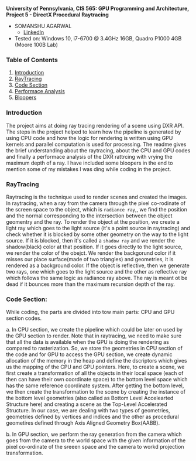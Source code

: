 **University of Pennsylvania, CIS 565: GPU Programming and Architecture,
Project 5 - DirectX Procedural Raytracing**

* SOMANSHU AGARWAL
  * [LinkedIn](https://www.linkedin.com/in/somanshu25)
* Tested on: Windows 10, i7-6700 @ 3.4GHz 16GB, Quadro P1000 4GB (Moore 100B Lab)

### Table of Contents

1. [Introduction](#Introduction)
2. [RayTracing](#Ray-Tracing)
3. [Code Section](#Code)
4. [Performace Analysis](#Performace-Analysis)
5. [Bloopers](#Bloopers)

### Introduction
The project aims at doing ray tracing rendering of a scene using DXR API. The steps in the project helped to learn how the pipeline is generated by using CPU code and how the logic for rendering is written using GPU kernels and parallel computation is used for processing. The readme gives the brief understanding about the raytracing, about the CPU and GPU codes and finally a performace analysis of the DXR rattrcing with vrying the maximum depth of a ray. I have included some bloopers in the end to mention some of my mistakes I was ding while coding in the project.

### RayTracing

Raytracing is the technique used to render scenes and created the images. In raytracing, when a ray from the camera through the pixel co-rodinate of the screen space to the object, which is `radiance ray`,, we find the position and the normal corresponding to the intersection between the object geomentry and the ray. To render the object at the position, we create a light ray which goes to the light source (it's a point source in raytracing) and check whether it is blocked by some other geometry on the way to the light source. If it is blocked, then it's called a `shadow ray` and we render the shadow(black) color at that position. If it goes directly to the light source, we render the color of the obejct. We render the backgorund color if it misses our place surface(made of two triangles) and geometries, it is rendered as a background color. If the object is reflective, then we generate two rays, one which goes to the light source and the other as reflective ray which follows the same logic as radiance ray above. The ray is meant ot be dead if it bounces more than the maximum recursion depth of the ray. 

### Code Section:

While coding, the parts are divided into tow main parts: CPU and GPU section codes.

a. In CPU section, we create the pipeline which could be later on used by the GPU section to render. Note that in raytracing, we need to make sure that all the data is available when the GPU is doing the rendering as compared to rasterization. So, we store the geometries in CPU section of the code and for GPU to access the GPU section, we create dynamic allocation of the memory in the heap and define the dscriptors which gives us the mapping of the CPU and GPU pointers. Here, to create a scene, we first create a transformation of all the objects in their local space (each of then can have their own coordinate space) to the bottom level space which has the same reference coordinate system. After getting the bottom level, we then create the transformation to the scene by creating the instance of the bottom level geometries (also called as Bottom Level Accelearted Structure here) and creating a scene as the Top-Level Accelerated Structure. In our case, we are dealing with two types of geometries, geometries defined by vertices and indices and the other as procedural geometires defined through Axis Aligned Geometry Box(AABB).

b. In GPU section, we perform the ray generation from the camera which goes from the camera to the world space with the given information of the pixel co-ordinate of the sreeen space and the camera to workd projection transformation. 

